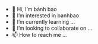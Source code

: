 - 👋 Hi, I’m bánh bao 
- 👀 I’m interested in banhbao
- 🌱 I’m currently learning ...
- 💞️ I’m looking to collaborate on ...
- 📫 How to reach me ...

<!---
Banhbun/Banhbun is a ✨ special ✨ repository because its `README.md` (this file) appears on your GitHub profile.
Bạn có thể nhấp vào liên kết Xem trước để xem các thay đổi của mình.
---
- =)) Cười cái gì?
- 😪 cô chủ ngủ ngon 
- ❤️ Yêu cô chủ 
- con còn đang trong thử nghiệm 
